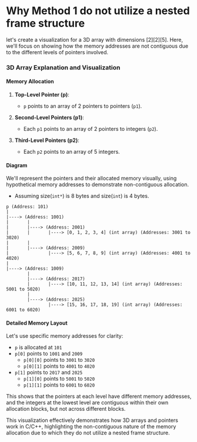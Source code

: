 # Why Method 1 do not utilize a nested frame structure

let's create a visualization for a 3D array with dimensions [2][2][5]. Here, we'll focus on showing how the memory addresses are not contiguous due to the different levels of pointers involved.

### 3D Array Explanation and Visualization

#### Memory Allocation

1. **Top-Level Pointer (p)**:
   - `p` points to an array of 2 pointers to pointers (`p1`).
2. **Second-Level Pointers (p1)**:

   - Each `p1` points to an array of 2 pointers to integers (`p2`).

3. **Third-Level Pointers (p2)**:
   - Each `p2` points to an array of 5 integers.

#### Diagram

We'll represent the pointers and their allocated memory visually, using hypothetical memory addresses to demonstrate non-contiguous allocation.

- Assuming size(`int*`) is 8 bytes and size(`int`) is 4 bytes.

```
p (Address: 101)
|
|----> (Address: 1001)
|       |
|       |----> (Address: 2001)
|       |       |----> [0, 1, 2, 3, 4] (int array) (Addresses: 3001 to 3020)
|       |
|       |----> (Address: 2009)
|               |----> [5, 6, 7, 8, 9] (int array) (Addresses: 4001 to 4020)
|
|----> (Address: 1009)
        |
        |----> (Address: 2017)
        |       |----> [10, 11, 12, 13, 14] (int array) (Addresses: 5001 to 5020)
        |
        |----> (Address: 2025)
                |----> [15, 16, 17, 18, 19] (int array) (Addresses: 6001 to 6020)
```

#### Detailed Memory Layout

Let's use specific memory addresses for clarity:

- `p` is allocated at `101`
- `p[0]` points to `1001` and `2009`
  - `p[0][0]` points to `3001` to `3020`
  - `p[0][1]` points to `4001` to `4020`
- `p[1]` points to `2017` and `2025`
  - `p[1][0]` points to `5001` to `5020`
  - `p[1][1]` points to `6001` to `6020`

This shows that the pointers at each level have different memory addresses, and the integers at the lowest level are contiguous within their own allocation blocks, but not across different blocks.

This visualization effectively demonstrates how 3D arrays and pointers work in C/C++, highlighting the non-contiguous nature of the memory allocation due to which they do not utilize a nested frame structure.
